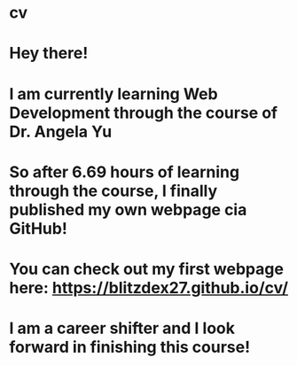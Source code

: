 # cv

# Hey there!

# I am currently learning Web Development through the course of Dr. Angela Yu

# So after 6.69 hours of learning through the course, I finally published my own webpage cia GitHub!

# You can check out my first webpage here: https://blitzdex27.github.io/cv/

# I am a career shifter and I look forward in finishing this course!
